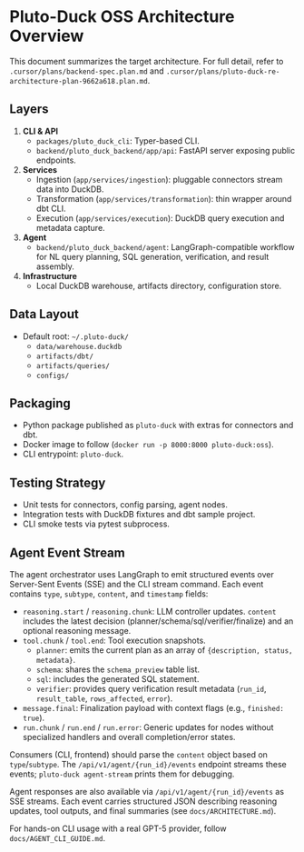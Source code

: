 # Pluto-Duck OSS Architecture Overview

This document summarizes the target architecture. For full detail, refer to
`.cursor/plans/backend-spec.plan.md` and `.cursor/plans/pluto-duck-re-architecture-plan-9662a618.plan.md`.

## Layers

1. **CLI & API**
   - `packages/pluto_duck_cli`: Typer-based CLI.
   - `backend/pluto_duck_backend/app/api`: FastAPI server exposing public endpoints.
2. **Services**
   - Ingestion (`app/services/ingestion`): pluggable connectors stream data into DuckDB.
   - Transformation (`app/services/transformation`): thin wrapper around dbt CLI.
   - Execution (`app/services/execution`): DuckDB query execution and metadata capture.
3. **Agent**
   - `backend/pluto_duck_backend/agent`: LangGraph-compatible workflow for NL query planning, SQL generation, verification, and result assembly.
4. **Infrastructure**
   - Local DuckDB warehouse, artifacts directory, configuration store.

## Data Layout

- Default root: `~/.pluto-duck/`
  - `data/warehouse.duckdb`
  - `artifacts/dbt/`
  - `artifacts/queries/`
  - `configs/`

## Packaging

- Python package published as `pluto-duck` with extras for connectors and dbt.
- Docker image to follow (`docker run -p 8000:8000 pluto-duck:oss`).
- CLI entrypoint: `pluto-duck`.

## Testing Strategy

- Unit tests for connectors, config parsing, agent nodes.
- Integration tests with DuckDB fixtures and dbt sample project.
- CLI smoke tests via pytest subprocess.

## Agent Event Stream

The agent orchestrator uses LangGraph to emit structured events over Server-Sent Events (SSE) and the CLI stream command. Each event contains `type`, `subtype`, `content`, and `timestamp` fields:

- `reasoning.start` / `reasoning.chunk`: LLM controller updates. `content` includes the latest decision (planner/schema/sql/verifier/finalize) and an optional reasoning message.
- `tool.chunk` / `tool.end`: Tool execution snapshots.
  - `planner`: emits the current plan as an array of `{description, status, metadata}`.
  - `schema`: shares the `schema_preview` table list.
  - `sql`: includes the generated SQL statement.
  - `verifier`: provides query verification result metadata (`run_id`, `result_table`, `rows_affected`, `error`).
- `message.final`: Finalization payload with context flags (e.g., `finished: true`).
- `run.chunk` / `run.end` / `run.error`: Generic updates for nodes without specialized handlers and overall completion/error states.

Consumers (CLI, frontend) should parse the `content` object based on `type`/`subtype`. The `/api/v1/agent/{run_id}/events` endpoint streams these events; `pluto-duck agent-stream` prints them for debugging.

Agent responses are also available via `/api/v1/agent/{run_id}/events` as SSE streams. Each event carries structured JSON describing reasoning updates, tool outputs, and final summaries (see `docs/ARCHITECTURE.md`).

For hands-on CLI usage with a real GPT-5 provider, follow `docs/AGENT_CLI_GUIDE.md`.


